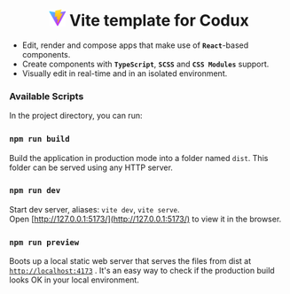 <div align="center">  
    <h1><img height="30" src="./src/assets/vite.svg"> Vite template for Codux</h1>
</div>


- Edit, render and compose apps that make use of **`React`**-based components.
- Create components with **`TypeScript`**, **`SCSS`** and **`CSS Modules`** support.
- Visually edit in real-time and in an isolated environment.

### Available Scripts

In the project directory, you can run:

### `npm run build`

Build the application in production mode into a folder named `dist`. This folder can be served using any HTTP server.

### `npm run dev`

Start dev server, aliases: `vite dev`, `vite serve`.\
Open [http://127.0.0.1:5173/](http://127.0.0.1:5173/) to view it in the browser.

### `npm run preview`

Boots up a local static web server that serves the files from dist at [`http://localhost:4173`](http://localhost:4173) . It's an easy way to check if the production build looks OK in your local environment.
